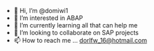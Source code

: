 - 👋 Hi, I’m @domiwi1
- 👀 I’m interested in ABAP
- 🌱 I’m currently learning all that can help me
- 💞️ I’m looking to collaborate on SAP projects
- 📫 How to reach me ... dorlfw_16@hotmail.com

<!---
domiwi1/domiwi1 is a ✨ special ✨ repository because its `README.md` (this file) appears on your GitHub profile.
You can click the Preview link to take a look at your changes.
--->
